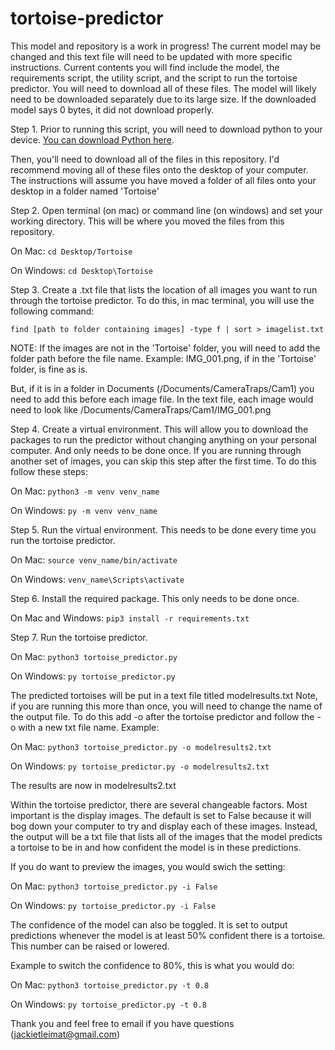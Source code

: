 # tortoise-predictor

This model and repository is a work in progress! The current model may be changed and this text file will need to be updated with more specific instructions. Current contents you will find include the model, the requirements script, the utility script, and the script to run the tortoise predictor. You will need to download all of these files. The model will likely need to be downloaded separately due to its large size. If the downloaded model says 0 bytes, it did not download properly.

Step 1. Prior to running this script, you will need to download python to your device. [You can download Python here](https://www.python.org/downloads/).

Then, you'll need to download all of the files in this repository. I'd recommend moving all of these files onto the desktop of your computer. The instructions will assume you have moved a folder of all files onto your desktop in a folder named 'Tortoise'

Step 2. Open terminal (on mac) or command line (on windows) and set your working directory. This will be where you moved the files from this repository.

On Mac:
`cd Desktop/Tortoise`

On Windows:
`cd Desktop\Tortoise`

Step 3. Create a .txt file that lists the location of all images you want to run through the tortoise predictor. To do this, in mac terminal, you will use the following command:

`find [path to folder containing images] -type f | sort > imagelist.txt`

NOTE: If the images are not in the 'Tortoise' folder, you will need to add the folder path before the file name. Example: IMG_001.png, if in the 'Tortoise' folder, is fine as is.

But, if it is in a folder in Documents (/Documents/CameraTraps/Cam1) you need to add this before each image file. In the text file, each image would need to look like /Documents/CameraTraps/Cam1/IMG_001.png 

Step 4. Create a virtual environment. This will allow you to download the packages to run the predictor without changing anything on your personal computer. And only needs to be done once. If you are running through another set of images, you can skip this step after the first time. To do this follow these steps:

On Mac:
`python3 -m venv venv_name`

On Windows:
`py -m venv venv_name`

Step 5. Run the virtual environment. This needs to be done every time you run the tortoise predictor.

On Mac:
`source venv_name/bin/activate`

On Windows:
`venv_name\Scripts\activate`

Step 6. Install the required package. This only needs to be done once. 

On Mac and Windows:
`pip3 install -r requirements.txt`

Step 7. Run the tortoise predictor.

On Mac:
`python3 tortoise_predictor.py`

On Windows:
`py tortoise_predictor.py`

The predicted tortoises will be put in a text file titled modelresults.txt
Note, if you are running this more than once, you will need to change the name of the output file. To do this add -o after the tortoise predictor and follow the -o with a new txt file name. Example:

On Mac:
`python3 tortoise_predictor.py -o modelresults2.txt`

On Windows:
`py tortoise_predictor.py -o modelresults2.txt`

The results are now in modelresults2.txt

Within the tortoise predictor, there are several changeable factors. Most important is the display images. The default is set to False because it will bog down your computer to try and display each of these images. Instead, the output will be a txt file that lists all of the images that the model predicts a tortoise to be in and how confident the model is in these predictions.

If you do want to preview the images, you would swich the setting:

On Mac:
`python3 tortoise_predictor.py -i False`

On Windows:
`py tortoise_predictor.py -i False`

The confidence of the model can also be toggled. It is set to output predictions whenever the model is at least 50% confident there is a tortoise. This number can be raised or lowered. 

Example to switch the confidence to 80%, this is what you would do:

On Mac:
`python3 tortoise_predictor.py -t 0.8`

On Windows:
`py tortoise_predictor.py -t 0.8`

Thank you and feel free to email if you have questions (jackietleimat@gmail.com)
